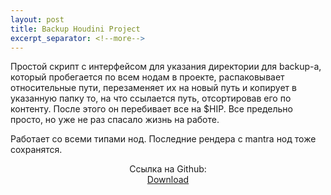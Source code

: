 ```yaml
---
layout: post
title: Backup Houdini Project
excerpt_separator: <!--more-->
---
```


Простой скрипт с интерфейсом для указания директории для backup-а, который пробегается по всем нодам в проекте, распаковывает относительные пути, перезаменяет их на новый путь и копирует в указанную папку то, на что ссылается путь, отсортировав его по контенту. <!--more-->
После этого он перебивает все на $HIP. Все предельно просто, но уже не раз спасало жизнь на работе.

Работает со всеми типами нод. Последние рендера с mantra нод тоже сохранятся.

<center>Ссылка на Github:</center>

<center><a href="https://github.com/mikedatsik/HoudiniClip" class="myButton">Download</a></center>